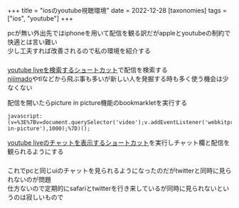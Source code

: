 +++
title = "iosのyoutube視聴環境"
date = 2022-12-28
[taxonomies]
tags = ["ios", "youtube"]
+++

pcが無い外出先ではiphoneを用いて配信を観る訳だがappleとyoutubeの制約で快適とは言い難い\
少し工夫すれば改善されるので私の環境を紹介する

###

[youtube liveを検索するショートカット](https://www.icloud.com/shortcuts/88db34d60850401c9f4766660e8ffc04)で配信を検索する\
[nijimado](https://niji-mado.web.app/home)やtlなどから飛ぶ事も多いが新しい人を発掘する時も多く使う機会は少なくない

配信を開いたらpicture in picture機能のbookmarkletを実行する
~~~
javascript:(v=%3E%7Bv=document.querySelector('video');v.addEventListener('webkitpresentationmodechanged',e=%3Ee.stopPropagation(),true);setTimeout(()=%3Ev.webkitSetPresentationMode('picture-in-picture'),1000);%7D)();
~~~

[youtube liveのチャットを表示するショートカット](https://www.icloud.com/shortcuts/4ace49a63aae4f4082d024c35f4bcd5c)を実行しチャット欄と配信を観られるようにする

###

これでpcと同じuiのチャットを見られるようになったのだがtwitterと同時に見られないのが問題\
仕方ないので定期的にsafariとtwitterを行き来しているが同時に見られないというのは寂しいもので
